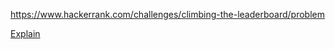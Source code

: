 https://www.hackerrank.com/challenges/climbing-the-leaderboard/problem

[Explain](https://www.hackerrank.com/challenges/climbing-the-leaderboard/forum/comments/655247)
